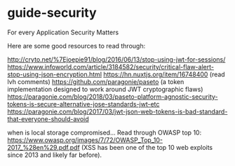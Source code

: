 # guide-security
For every Application Security Matters

Here are some good resources to read through:

http://cryto.net/%7Ejoepie91/blog/2016/06/13/stop-using-jwt-for-sessions/
https://www.infoworld.com/article/3184582/security/critical-flaw-alert-stop-using-json-encryption.html
https://hn.nuxtjs.org/item/16748400 (read lvh comments)
https://github.com/paragonie/paseto (a token implementation designed to work around JWT cryptographic flaws)
https://paragonie.com/blog/2018/03/paseto-platform-agnostic-security-tokens-is-secure-alternative-jose-standards-jwt-etc
https://paragonie.com/blog/2017/03/jwt-json-web-tokens-is-bad-standard-that-everyone-should-avoid

when is local storage compromised... Read through OWASP top 10: https://www.owasp.org/images/7/72/OWASP_Top_10-2017_%28en%29.pdf.pdf (XSS has been one of the top 10 web exploits since 2013 and likely far before).
